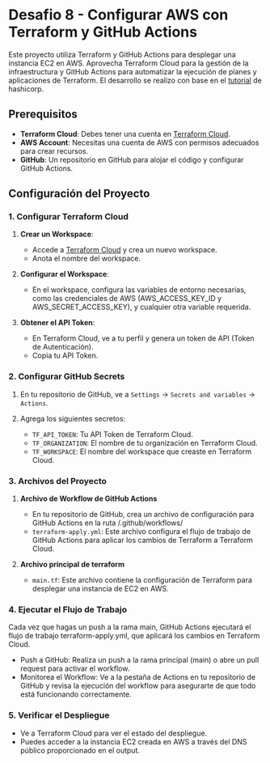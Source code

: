 # Desafio 8 - Configurar AWS con Terraform y GitHub Actions

Este proyecto utiliza Terraform y GitHub Actions para desplegar una instancia EC2 en AWS. Aprovecha Terraform Cloud para la gestión de la infraestructura y GitHub Actions para automatizar la ejecución de planes y aplicaciones de Terraform. El desarrollo se realizo con base en el [tutorial](https://developer.hashicorp.com/terraform/tutorials/automation/github-actions) de hashicorp.

## Prerequisitos

- **Terraform Cloud**: Debes tener una cuenta en [Terraform Cloud](https://app.terraform.io/).
- **AWS Account**: Necesitas una cuenta de AWS con permisos adecuados para crear recursos.
- **GitHub**: Un repositorio en GitHub para alojar el código y configurar GitHub Actions.

## Configuración del Proyecto

### 1. Configurar Terraform Cloud

1. **Crear un Workspace**:
   - Accede a [Terraform Cloud](https://app.terraform.io/) y crea un nuevo workspace.
   - Anota el nombre del workspace.

3. **Configurar el Workspace**:

    - En el workspace, configura las variables de entorno necesarias, como las credenciales de AWS (AWS_ACCESS_KEY_ID y AWS_SECRET_ACCESS_KEY), y cualquier otra variable requerida.

2. **Obtener el API Token**:
   - En Terraform Cloud, ve a tu perfil y genera un token de API (Token de Autenticación).
   - Copia tu API Token.

### 2. Configurar GitHub Secrets

1. En tu repositorio de GitHub, ve a `Settings` -> `Secrets and variables` -> `Actions`.
2. Agrega los siguientes secretos:

   - `TF_API_TOKEN`: Tu API Token de Terraform Cloud.
   - `TF_ORGANIZATION`: El nombre de tu organización en Terraform Cloud.
   - `TF_WORKSPACE`: El nombre del workspace que creaste en Terraform Cloud.
### 3. Archivos del Proyecto
1. **Archivo de Workflow de GitHub Actions**
    - En tu repositorio de GitHub, crea un archivo de configuración para GitHub Actions en la ruta /.github/workflows/
    - `terraform-apply.yml`:
   Este archivo configura el flujo de trabajo de GitHub Actions para aplicar los cambios de Terraform a Terraform Cloud.

2. **Archivo principal de terraform** 
    
    - `main.tf`: Este archivo contiene la configuración de Terraform para desplegar una instancia de EC2 en AWS.

### 4. Ejecutar el Flujo de Trabajo

Cada vez que hagas un push a la rama main, GitHub Actions ejecutará el flujo de trabajo terraform-apply.yml, que aplicará los cambios en Terraform Cloud.
- Push a GitHub: Realiza un push a la rama principal (main) o abre un pull request para activar el workflow.
- Monitorea el Workflow: Ve a la pestaña de Actions en tu repositorio de GitHub y revisa la ejecución del workflow para asegurarte de que todo está funcionando correctamente.

### 5. Verificar el Despliegue
- Ve a Terraform Cloud para ver el estado del despliegue.
- Puedes acceder a la instancia EC2 creada en AWS a través del DNS público proporcionado en el output.
